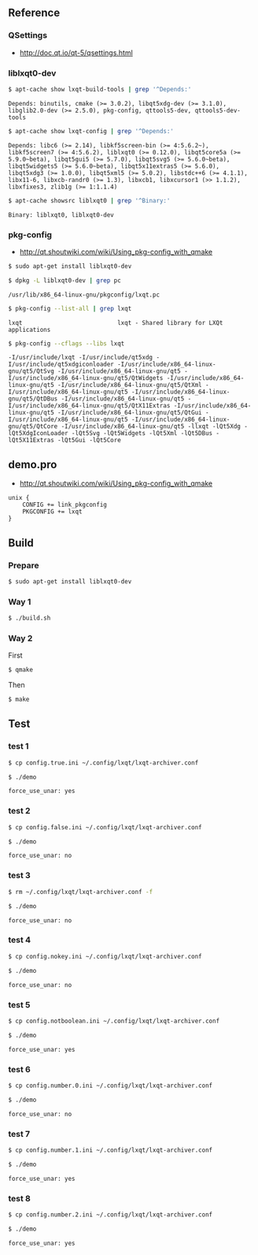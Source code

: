 
## Reference

### QSettings

* http://doc.qt.io/qt-5/qsettings.html


### liblxqt0-dev

``` sh
$ apt-cache show lxqt-build-tools | grep '^Depends:'
```

```
Depends: binutils, cmake (>= 3.0.2), libqt5xdg-dev (>= 3.1.0), libglib2.0-dev (>= 2.5.0), pkg-config, qttools5-dev, qttools5-dev-tools
```

``` sh
$ apt-cache show lxqt-config | grep '^Depends:'
```

```
Depends: libc6 (>= 2.14), libkf5screen-bin (>= 4:5.6.2~), libkf5screen7 (>= 4:5.6.2), liblxqt0 (>= 0.12.0), libqt5core5a (>= 5.9.0~beta), libqt5gui5 (>= 5.7.0), libqt5svg5 (>= 5.6.0~beta), libqt5widgets5 (>= 5.6.0~beta), libqt5x11extras5 (>= 5.6.0), libqt5xdg3 (>= 1.0.0), libqt5xml5 (>= 5.0.2), libstdc++6 (>= 4.1.1), libx11-6, libxcb-randr0 (>= 1.3), libxcb1, libxcursor1 (>> 1.1.2), libxfixes3, zlib1g (>= 1:1.1.4)
```

``` sh
$ apt-cache showsrc liblxqt0 | grep '^Binary:'
```

```
Binary: liblxqt0, liblxqt0-dev
```

### pkg-config

* http://qt.shoutwiki.com/wiki/Using_pkg-config_with_qmake

``` sh
$ sudo apt-get install liblxqt0-dev
```

``` sh
$ dpkg -L liblxqt0-dev | grep pc
```

```
/usr/lib/x86_64-linux-gnu/pkgconfig/lxqt.pc
```

``` sh
$ pkg-config --list-all | grep lxqt
```

```
lxqt                           lxqt - Shared library for LXQt applications
```

``` sh
$ pkg-config --cflags --libs lxqt
```

```
-I/usr/include/lxqt -I/usr/include/qt5xdg -I/usr/include/qt5xdgiconloader -I/usr/include/x86_64-linux-gnu/qt5/QtSvg -I/usr/include/x86_64-linux-gnu/qt5 -I/usr/include/x86_64-linux-gnu/qt5/QtWidgets -I/usr/include/x86_64-linux-gnu/qt5 -I/usr/include/x86_64-linux-gnu/qt5/QtXml -I/usr/include/x86_64-linux-gnu/qt5 -I/usr/include/x86_64-linux-gnu/qt5/QtDBus -I/usr/include/x86_64-linux-gnu/qt5 -I/usr/include/x86_64-linux-gnu/qt5/QtX11Extras -I/usr/include/x86_64-linux-gnu/qt5 -I/usr/include/x86_64-linux-gnu/qt5/QtGui -I/usr/include/x86_64-linux-gnu/qt5 -I/usr/include/x86_64-linux-gnu/qt5/QtCore -I/usr/include/x86_64-linux-gnu/qt5 -llxqt -lQt5Xdg -lQt5XdgIconLoader -lQt5Svg -lQt5Widgets -lQt5Xml -lQt5DBus -lQt5X11Extras -lQt5Gui -lQt5Core
```

## demo.pro

* http://qt.shoutwiki.com/wiki/Using_pkg-config_with_qmake

```
unix {
	CONFIG += link_pkgconfig
	PKGCONFIG += lxqt
}
```


## Build

### Prepare

``` sh
$ sudo apt-get install liblxqt0-dev
```

### Way 1

``` sh
$ ./build.sh
```

### Way 2

First

``` sh
$ qmake
```

Then

``` sh
$ make
```

## Test

### test 1

``` sh
$ cp config.true.ini ~/.config/lxqt/lxqt-archiver.conf
```

``` sh
$ ./demo
```

```
force_use_unar: yes
```

### test 2

``` sh
$ cp config.false.ini ~/.config/lxqt/lxqt-archiver.conf
```

``` sh
$ ./demo
```

```
force_use_unar: no
```

### test 3

``` sh
$ rm ~/.config/lxqt/lxqt-archiver.conf -f
```

``` sh
$ ./demo
```

```
force_use_unar: no
```

### test 4

``` sh
$ cp config.nokey.ini ~/.config/lxqt/lxqt-archiver.conf
```

``` sh
$ ./demo
```

```
force_use_unar: no
```

### test 5

``` sh
$ cp config.notboolean.ini ~/.config/lxqt/lxqt-archiver.conf
```

``` sh
$ ./demo
```

```
force_use_unar: yes
```

### test 6

``` sh
$ cp config.number.0.ini ~/.config/lxqt/lxqt-archiver.conf
```

``` sh
$ ./demo
```

```
force_use_unar: no
```

### test 7

``` sh
$ cp config.number.1.ini ~/.config/lxqt/lxqt-archiver.conf
```

``` sh
$ ./demo
```

```
force_use_unar: yes
```

### test 8

``` sh
$ cp config.number.2.ini ~/.config/lxqt/lxqt-archiver.conf
```

``` sh
$ ./demo
```

```
force_use_unar: yes
```
